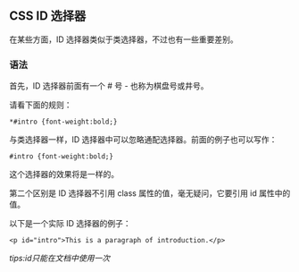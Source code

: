 ## CSS ID 选择器

在某些方面，ID 选择器类似于类选择器，不过也有一些重要差别。

### 语法

首先，ID 选择器前面有一个 \# 号 - 也称为棋盘号或井号。

请看下面的规则：

```
*#intro {font-weight:bold;}
```

与类选择器一样，ID 选择器中可以忽略通配选择器。前面的例子也可以写作：

```
#intro {font-weight:bold;}
```

这个选择器的效果将是一样的。

第二个区别是 ID 选择器不引用 class 属性的值，毫无疑问，它要引用 id 属性中的值。

以下是一个实际 ID 选择器的例子：

```
<p id="intro">This is a paragraph of introduction.</p>
```

_tips:id只能在文档中使用一次_

